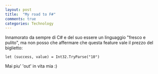 ```yaml
---
layout: post
title:  "My road to F#"
comments: true
categories: Technology
---
```


Innamorato da sempre di C# e del suo essere un linguaggio "fresco e pulito", ma non posso che affermare che questa feature vale il prezzo del biglietto:

	let (success, value) = Int32.TryParse("10")

Mai piu' 'out' in vita mia :)